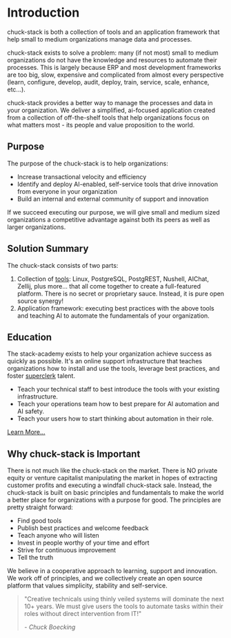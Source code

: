 # Introduction

<!-- copied_from_home_page -->
chuck-stack is both a collection of tools and an application framework that help small to medium organizations manage data and processes.

chuck-stack exists to solve a problem: many (if not most) small to medium organizations do not have the knowledge and resources to automate their processes. This is largely because ERP and most development frameworks are too big, slow, expensive and complicated from almost every perspective (learn, configure, develop, audit, deploy, train, service, scale, enhance, etc...).

chuck-stack provides a better way to manage the processes and data in your organization. We deliver a simplified, ai-focused application created from a collection of off-the-shelf tools that help organizations focus on what matters most - its people and value proposition to the world. 
<!-- /copied_from_home_page -->

## Purpose

The purpose of the chuck-stack is to help organizations:

- Increase transactional velocity and efficiency
- Identify and deploy AI-enabled, self-service tools that drive innovation from everyone in your organization
- Build an internal and external community of support and innovation

If we succeed executing our purpose, we will give small and medium sized organizations a competitive advantage against both its peers as well as larger organizations.

## Solution Summary

The chuck-stack consists of two parts:

1. Collection of [tools](stack-tools.md): Linux, PostgreSQL, PostgREST, Nushell, AIChat, Zellij, plus more... that all come together to create a full-featured platform. There is no secret or proprietary sauce. Instead, it is pure open source synergy!
2. Application framework: executing best practices with the above tools and teaching AI to automate the fundamentals of your organization.

## Education

The stack-academy exists to help your organization achieve success as quickly as possible. It's an online support infrastructure that teaches organizations how to install and use the tools, leverage best practices, and foster [superclerk](./terminology.md#superclerk) talent.

- Teach your technical staff to best introduce the tools with your existing infrastructure.
- Teach your operations team how to best prepare for AI automation and AI safety.
- Teach your users how to start thinking about automation in their role.

[Learn More...](./stack-academy.md) 
<!-- TODO: finish learn more link -->
<!-- TODO: link to superclerk definition -->

## Why chuck-stack is Important

There is not much like the chuck-stack on the market. There is NO private equity or venture capitalist manipulating the market in hopes of extracting customer profits and executing a windfall chuck-stack sale. Instead, the chuck-stack is built on basic principles and fundamentals to make the world a better place for organizations with a purpose for good. The principles are pretty straight forward:

- Find good tools
- Publish best practices and welcome feedback
- Teach anyone who will listen
- Invest in people worthy of your time and effort
- Strive for continuous improvement
- Tell the truth

We believe in a cooperative approach to learning, support and innovation. We work off of principles, and we collectively create an open source platform that values simplicity, stability and self-service.

> "Creative technicals using thinly veiled systems will dominate the next 10+ years. We must give users the tools to automate tasks within their roles without direct intervention from IT!"
>
> \- *Chuck Boecking*

